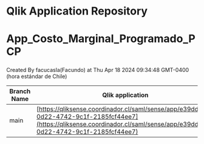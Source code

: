# Qlik Application Repository 
# App_Costo_Marginal_Programado_PCP
### 
Created By facucasla(Facundo) at Thu Apr 18 2024 09:34:48 GMT-0400 (hora estándar de Chile)

Branch Name|Qlik application
---|---
main|[https://qliksense.coordinador.cl/saml/sense/app/e39dd687-0d22-4742-9c1f-2185fcf44ee7](https://qliksense.coordinador.cl/saml/sense/app/e39dd687-0d22-4742-9c1f-2185fcf44ee7)